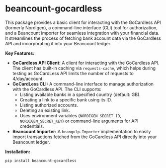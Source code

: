 beancount-gocardless
====================

This package provides a basic client for interacting with the GoCardless API (formerly Nordigen), a command-line interface (CLI) tool for authorization, and a Beancount importer for seamless integration with your financial data.  It streamlines the process of fetching bank account data via the GoCardless API and incorporating it into your Beancount ledger.

**Key Features:**

*   **GoCardless API Client:**  A client for interacting with the GoCardless API. The client has built-in caching via `requests-cache`, which helps during testing as GoCardLess API limits the number of requests to 4/day/account.
*   **GoCardLess CLI:** A command-line interface to manage authorization with the GoCardless API. The CLI supports:
    *   Listing available banks in a specified country (default: GB).
    *   Creating a link to a specific bank using its ID.
    *   Listing authorized accounts.
    *   Deleting an existing link.
    *   Uses environment variables (`NORDIGEN_SECRET_ID`, `NORDIGEN_SECRET_KEY`) or command-line arguments for API credentials.
*   **Beancount Importer:**  A `beangulp.Importer` implementation to easily import transactions fetched from the GoCardless API directly into your Beancount ledger.

**Installation:**

```bash
pip install beancount-gocardless